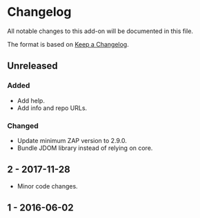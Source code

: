 # Changelog
All notable changes to this add-on will be documented in this file.

The format is based on [Keep a Changelog](https://keepachangelog.com/en/1.0.0/).

## Unreleased
### Added
- Add help.
- Add info and repo URLs.

### Changed
- Update minimum ZAP version to 2.9.0.
- Bundle JDOM library instead of relying on core.

## 2 - 2017-11-28

- Minor code changes.

## 1 - 2016-06-02



